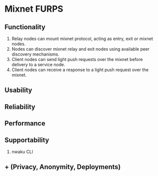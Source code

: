 # Mixnet FURPS

## Functionality

1. Relay nodes can mount mixnet protocol, acting as entry, exit or mixnet nodes.
2. Nodes can discover mixnet relay and exit nodes using available peer discovery mechanisms.
3. Client nodes can send light push requests over the mixnet before delivery to a service node.
4. Client nodes can receive a response to a light push request over the mixnet.

## Usability

## Reliability

## Performance

## Supportability

1. nwaku CLI

## + (Privacy, Anonymity, Deployments)
